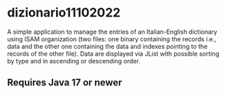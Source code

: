 # dizionario11102022

A simple application to manage the entries of an Italian-English dictionary using ISAM organization (two files: one binary containing the records i.e., data and the other one containing the data and indexes pointing to the records of the other file).
Data are displayed via JList with possible sorting by type and in ascending or descending order.

<h2>Requires Java 17 or newer</h2>
